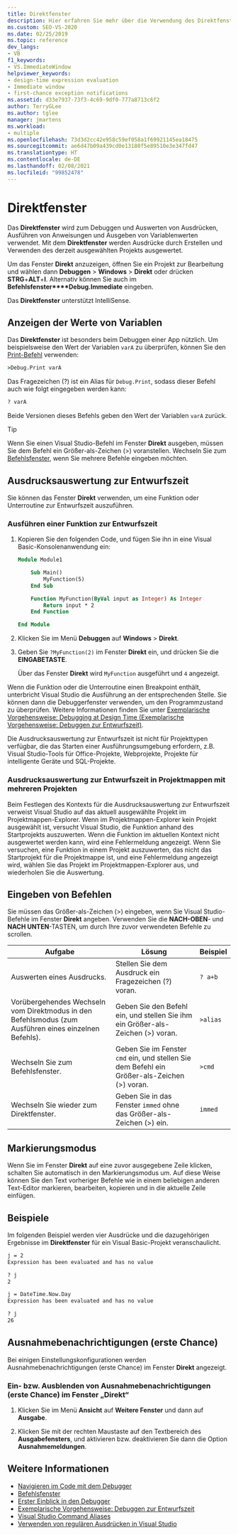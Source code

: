 ```yaml
---
title: Direktfenster
description: Hier erfahren Sie mehr über die Verwendung des Direktfensters zum Debuggen und Auswerten von Ausdrücken, Ausführen von Anweisungen und Ausgeben von Variablenwerten.
ms.custom: SEO-VS-2020
ms.date: 02/25/2019
ms.topic: reference
dev_langs:
- VB
f1_keywords:
- VS.ImmediateWindow
helpviewer_keywords:
- design-time expression evaluation
- Immediate window
- first-chance exception notifications
ms.assetid: d33e7937-73f3-4c69-9df0-777a8713c6f2
author: TerryGLee
ms.author: tglee
manager: jmartens
ms.workload:
- multiple
ms.openlocfilehash: 73d3d2cc42e958c59ef058a1f69921145ea18475
ms.sourcegitcommit: ae6d47b09a439cd0e13180f5e89510e3e347fd47
ms.translationtype: HT
ms.contentlocale: de-DE
ms.lasthandoff: 02/08/2021
ms.locfileid: "99852478"
---
```

# <a name="immediate-window"></a>Direktfenster

Das **Direktfenster** wird zum Debuggen und Auswerten von Ausdrücken, Ausführen von Anweisungen und Ausgeben von Variablenwerten verwendet. Mit dem **Direktfenster** werden Ausdrücke durch Erstellen und Verwenden des derzeit ausgewählten Projekts ausgewertet.

Um das Fenster **Direkt** anzuzeigen, öffnen Sie ein Projekt zur Bearbeitung und wählen dann **Debuggen** > **Windows** > **Direkt** oder drücken **STRG**+**ALT**+**I**. Alternativ können Sie auch im **Befehlsfenster****Debug.Immediate** eingeben.

Das **Direktfenster** unterstützt IntelliSense.

## <a name="display-the-values-of-variables"></a>Anzeigen der Werte von Variablen

Das **Direktfenster** ist besonders beim Debuggen einer App nützlich. Um beispielsweise den Wert der Variablen `varA` zu überprüfen, können Sie den [Print-Befehl](../../ide/reference/print-command.md) verwenden:

```cmd
>Debug.Print varA
```

Das Fragezeichen (?) ist ein Alias für `Debug.Print`, sodass dieser Befehl auch wie folgt eingegeben werden kann:

```cmd
? varA
```

Beide Versionen dieses Befehls geben den Wert der Variablen `varA` zurück.

> [!TIP]
> Wenn Sie einen Visual Studio-Befehl im Fenster **Direkt** ausgeben, müssen Sie dem Befehl ein Größer-als-Zeichen (>) voranstellen. Wechseln Sie zum [Befehlsfenster](command-window.md), wenn Sie mehrere Befehle eingeben möchten.

## <a name="design-time-expression-evaluation"></a>Ausdrucksauswertung zur Entwurfszeit

Sie können das Fenster **Direkt** verwenden, um eine Funktion oder Unterroutine zur Entwurfszeit auszuführen.

### <a name="execute-a-function-at-design-time"></a>Ausführen einer Funktion zur Entwurfszeit

1. Kopieren Sie den folgenden Code, und fügen Sie ihn in eine Visual Basic-Konsolenanwendung ein:

   ```vb
   Module Module1

       Sub Main()
           MyFunction(5)
       End Sub

       Function MyFunction(ByVal input as Integer) As Integer
           Return input * 2
       End Function

   End Module
   ```

2. Klicken Sie im Menü **Debuggen** auf **Windows** > **Direkt**.

3. Geben Sie `?MyFunction(2)` im Fenster **Direkt** ein, und drücken Sie die **EINGABETASTE**.

    Über das Fenster **Direkt** wird `MyFunction` ausgeführt und `4` angezeigt.

Wenn die Funktion oder die Unterroutine einen Breakpoint enthält, unterbricht Visual Studio die Ausführung an der entsprechenden Stelle. Sie können dann die Debuggerfenster verwenden, um den Programmzustand zu überprüfen. Weitere Informationen finden Sie unter [Exemplarische Vorgehensweise: Debugging at Design Time (Exemplarische Vorgehensweise: Debuggen zur Entwurfszeit)](../../debugger/walkthrough-debugging-at-design-time.md).

Die Ausdrucksauswertung zur Entwurfszeit ist nicht für Projekttypen verfügbar, die das Starten einer Ausführungsumgebung erfordern, z.B. Visual Studio-Tools für Office-Projekte, Webprojekte, Projekte für intelligente Geräte und SQL-Projekte.

### <a name="design-time-expression-evaluation-in-multi-project-solutions"></a>Ausdrucksauswertung zur Entwurfszeit in Projektmappen mit mehreren Projekten

Beim Festlegen des Kontexts für die Ausdrucksauswertung zur Entwurfszeit verweist Visual Studio auf das aktuell ausgewählte Projekt im Projektmappen-Explorer. Wenn im Projektmappen-Explorer kein Projekt ausgewählt ist, versucht Visual Studio, die Funktion anhand des Startprojekts auszuwerten. Wenn die Funktion im aktuellen Kontext nicht ausgewertet werden kann, wird eine Fehlermeldung angezeigt. Wenn Sie versuchen, eine Funktion in einem Projekt auszuwerten, das nicht das Startprojekt für die Projektmappe ist, und eine Fehlermeldung angezeigt wird, wählen Sie das Projekt im Projektmappen-Explorer aus, und wiederholen Sie die Auswertung.

## <a name="enter-commands"></a>Eingeben von Befehlen

Sie müssen das Größer-als-Zeichen (>) eingeben, wenn Sie Visual Studio-Befehle im Fenster **Direkt** angeben. Verwenden Sie die **NACH-OBEN**- und **NACH UNTEN**-TASTEN, um durch Ihre zuvor verwendeten Befehle zu scrollen.

|Aufgabe|Lösung|Beispiel|
|----------|--------------|-------------|
|Auswerten eines Ausdrucks.|Stellen Sie dem Ausdruck ein Fragezeichen (?) voran.|`? a+b`|
|Vorübergehendes Wechseln vom Direktmodus in den Befehlsmodus (zum Ausführen eines einzelnen Befehls).|Geben Sie den Befehl ein, und stellen Sie ihm ein Größer-als-Zeichen (>) voran.|`>alias`|
|Wechseln Sie zum Befehlsfenster.|Geben Sie im Fenster `cmd` ein, und stellen Sie dem Befehl ein Größer-als-Zeichen (>) voran.|`>cmd`|
|Wechseln Sie wieder zum Direktfenster.|Geben Sie in das Fenster `immed` ohne das Größer-als-Zeichen (>) ein.|`immed`|

## <a name="mark-mode"></a>Markierungsmodus

Wenn Sie im Fenster **Direkt** auf eine zuvor ausgegebene Zeile klicken, schalten Sie automatisch in den Markierungsmodus um. Auf diese Weise können Sie den Text vorheriger Befehle wie in einem beliebigen anderen Text-Editor markieren, bearbeiten, kopieren und in die aktuelle Zeile einfügen.

## <a name="examples"></a>Beispiele

Im folgenden Beispiel werden vier Ausdrücke und die dazugehörigen Ergebnisse im **Direktfenster** für ein Visual Basic-Projekt veranschaulicht.

```cmd
j = 2
Expression has been evaluated and has no value

? j
2

j = DateTime.Now.Day
Expression has been evaluated and has no value

? j
26
```

## <a name="first-chance-exception-notifications"></a>Ausnahmebenachrichtigungen (erste Chance)

Bei einigen Einstellungskonfigurationen werden Ausnahmebenachrichtigungen (erste Chance) im Fenster **Direkt** angezeigt.

### <a name="toggle-first-chance-exception-notifications-in-the-immediate-window"></a>Ein- bzw. Ausblenden von Ausnahmebenachrichtigungen (erste Chance) im Fenster „Direkt“

1. Klicken Sie im Menü **Ansicht** auf **Weitere Fenster** und dann auf **Ausgabe**.

2. Klicken Sie mit der rechten Maustaste auf den Textbereich des **Ausgabefensters**, und aktivieren bzw. deaktivieren Sie dann die Option **Ausnahmemeldungen**.

## <a name="see-also"></a>Weitere Informationen

- [Navigieren im Code mit dem Debugger](../../debugger/navigating-through-code-with-the-debugger.md)
- [Befehlsfenster](../../ide/reference/command-window.md)
- [Erster Einblick in den Debugger](../../debugger/debugger-feature-tour.md)
- [Exemplarische Vorgehensweise: Debuggen zur Entwurfszeit](../../debugger/walkthrough-debugging-at-design-time.md)
- [Visual Studio Command Aliases](../../ide/reference/visual-studio-command-aliases.md)
- [Verwenden von regulären Ausdrücken in Visual Studio](../../ide/using-regular-expressions-in-visual-studio.md)
